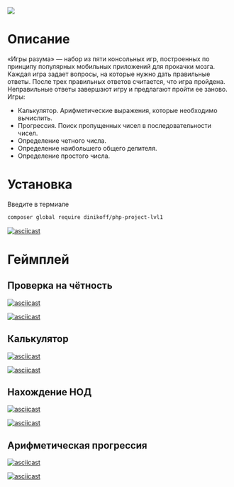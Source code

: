 <a href="https://codeclimate.com/github/codeclimate/codeclimate/maintainability"><img src="https://api.codeclimate.com/v1/badges/a99a88d28ad37a79dbf6/maintainability" /></a>

# Описание
«Игры разума» — набор из пяти консольных игр, построенных по принципу популярных мобильных приложений для прокачки мозга. Каждая игра задает вопросы, на которые нужно дать правильные ответы. После трех правильных ответов считается, что игра пройдена. Неправильные ответы завершают игру и предлагают пройти ее заново. Игры:

* Калькулятор. Арифметические выражения, которые необходимо вычислить.
* Прогрессия. Поиск пропущенных чисел в последовательности чисел.
* Определение четного числа.
* Определение наибольшего общего делителя.
* Определение простого числа.

# Установка

Введите в термиале
```bash
composer global require dinikoff/php-project-lvl1
```

[![asciicast](https://asciinema.org/a/F8Z0oib6nmaDgHv21aImWBZcC.svg)](https://asciinema.org/a/F8Z0oib6nmaDgHv21aImWBZcC)

# Геймплей

## Проверка на чётность
[![asciicast](https://asciinema.org/a/I1Ya2vbPfsjNUtiO1HjSWwydh.svg)](https://asciinema.org/a/I1Ya2vbPfsjNUtiO1HjSWwydh)

[![asciicast](https://asciinema.org/a/I1Ya2vbPfsjNUtiO1HjSWwydh.svg)](https://asciinema.org/a/I1Ya2vbPfsjNUtiO1HjSWwydh)
## Калькулятор

[![asciicast](https://asciinema.org/a/I1Ya2vbPfsjNUtiO1HjSWwydh.svg)](https://asciinema.org/a/I1Ya2vbPfsjNUtiO1HjSWwydh)

[![asciicast](https://asciinema.org/a/I1Ya2vbPfsjNUtiO1HjSWwydh.svg)](https://asciinema.org/a/I1Ya2vbPfsjNUtiO1HjSWwydh)

## Нахождение НОД

[![asciicast](https://asciinema.org/a/I1Ya2vbPfsjNUtiO1HjSWwydh.svg)](https://asciinema.org/a/I1Ya2vbPfsjNUtiO1HjSWwydh)

[![asciicast](https://asciinema.org/a/OdXnb1tCRVH6Jsp6A9rrPkWUd.svg)](https://asciinema.org/a/OdXnb1tCRVH6Jsp6A9rrPkWUd)

## Арифметическая прогрессия

[![asciicast](https://asciinema.org/a/aEEs1j2J0AbmFOCeswPHpgEdP.svg)](https://asciinema.org/a/aEEs1j2J0AbmFOCeswPHpgEdP)

[![asciicast](https://asciinema.org/a/3zIGLSxWeOGwETA0pP6tSWpFE.svg)](https://asciinema.org/a/3zIGLSxWeOGwETA0pP6tSWpFE)